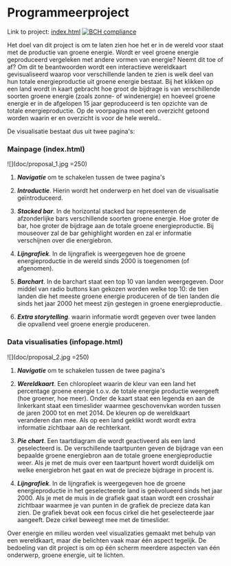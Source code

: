 # Programmeerproject

Link to project: [index.html](https://berendnannes.github.io/Programmeerproject/index.html)
[![BCH compliance](https://bettercodehub.com/edge/badge/BerendNannes/Programmeerproject?branch=master)](https://bettercodehub.com/)

Het doel van dit project is om te laten zien hoe het er in de wereld voor staat met de productie van groene energie. Wordt er veel groene energie geproduceerd vergeleken met andere vormen van energie? Neemt dit toe of af? Om dit te beantwoorden wordt een interactieve wereldkaart gevisualiseerd waarop voor verschillende landen te zien is welk deel van hun totale energieproductie uit groene energie bestaat. Bij het klikken op een land wordt in kaart gebracht hoe groot de bijdrage is van verschillende soorten groene energie (zoals zonne- of windenergie) en hoeveel groene energie er in de afgelopen 15 jaar geproduceerd is ten opzichte van de totale energieproductie. Op de voorpagina moet een overzicht getoond worden waarin er en overzicht is voor de hele wereld..

De visualisatie bestaat dus uit twee pagina's:

### Mainpage (index.html)

![](doc/proposal_1.jpg =250)

1. ***Navigatie*** om te schakelen tussen de twee pagina's

2. ***Introductie***. Hierin wordt het onderwerp en het doel van de visualisatie geïntroduceerd.

3. ***Stacked bar***. In de horizontal stacked bar representeren de afzonderlijke bars verschillende soorten groene energie. Hoe groter de bar, hoe groter de bijdrage aan de totale groene energieproductie.
Bij mouseover zal de bar gehighlight worden en zal er informatie verschijnen over die energiebron.

4. ***Lijngrafiek***. In de lijngrafiek is weergegeven hoe de groene energieproductie in de wereld sinds 2000 is toegenomen (of afgenomen).

5. ***Barchart***. In de barchart staat een top 10 van landen weergegeven. Door middel van radio buttons kan gekozen worden welke top 10: de tien landen die het meeste groene energie produceren of de tien landen
die sinds het jaar 2000 het meest zijn gestegen in groene energieproductie.

6. ***Extra storytelling***. waarin informatie wordt gegeven over twee landen die opvallend veel groene energie produceren.

### Data visualisaties (infopage.html)

![](doc/proposal_2.jpg =250)

1. ***Navigatie*** om te schakelen tussen de twee pagina's

2. ***Wereldkaart***. Een chloropleet waarin de kleur van een land het percentage groene energie t.o.v. de totale energie productie weergeeft (hoe groener, hoe meer). Onder de kaart staat een legenda en aan de linkerkant
staat een timeslider waarmee geschovenvkan worden tussen de jaren 2000 tot en met 2014. De kleuren op de wereldkaart veranderen dan mee. Als op een land geklikt wordt wordt extra informatie zichtbaar aan de rechterkant.

3. ***Pie chart***. Een taartdiagram die wordt geactiveerd als een land geselecteerd is. De verschillende taartpunten geven de bijdrage van een bepaalde groene energiebron aan de totale groene energieproductie weer.
Als je met de muis over een taartpunt hovert wordt duidelijk om welke energiebron het gaat en wat de precieze bijdrage in procent is.

4. ***Lijngrafiek***. In de lijngrafiek is weergegeven hoe de groene energieproductie in het geselecteerde land is geëvolueerd sinds het jaar 2000. Als je met de muis in de grafiek gaat staan wordt een crosshair zichtbaar
waarmee je van punten in de grafiek de precieze data kan zien. De grafiek bevat ook een focus cirkel die het geselecteerde jaar aangeeft. Deze cirkel beweegt mee met de timeslider.

Over energie en milieu worden veel visualizaties gemaakt met behulp van een wereldkaart, maar die belichten vaak maar één aspect tegelijk. De bedoeling van dit project is om op één scherm meerdere aspecten van één onderwerp, groene energie, uit te lichten.